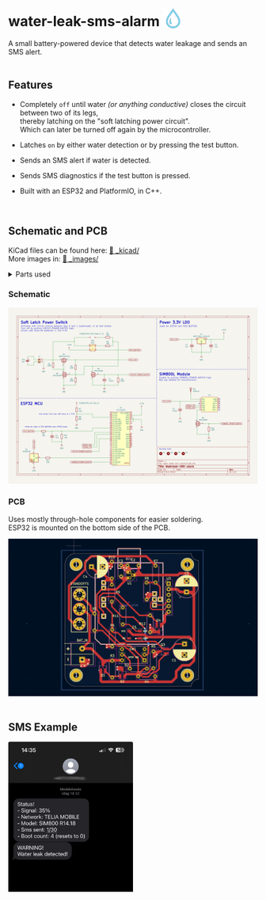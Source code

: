 
# water-leak-sms-alarm <img src="./_images/water_icon.svg" style=" width: 40px; margin-bottom: -4px;">  
A small battery-powered device that detects water leakage and sends an SMS alert.  
&nbsp;

## Features
- Completely `off` until water *(or anything conductive)* closes the circuit between two of its legs,  
thereby latching on the "soft latching power circuit".  
Which can later be turned off again by the microcontroller.

- Latches `on` by either water detection or by pressing the test button.

- Sends an SMS alert if water is detected.

- Sends SMS diagnostics if the test button is pressed.

- Built with an ESP32 and PlatformIO, in C++.

&nbsp; 

## Schematic and PCB
KiCad files can be found here: 
[📂 _kicad/](./_kicad/)  
More images in: 
[📂 _images/](./_images/)
<details>
    <summary>
        Parts used
    </summary>   

- ESP32 D1 Mini NodeMCU 
- SIM800L with external antenna  
- 3.3V LDO: MCP1700-3302E (250mA)
- LED: WS2812B  
- P-channel mos: NTR4101PT1G 
- N-channel mos: PMV16XNR  
- Cap 470uF: Electrolytic  
- Cap 1uF: Ceramic  
- Cap 100nF: Ceramic
- SW1: Momentary DPST switch  
- Conductive legs in copper/brass
</details>

### Schematic
![Schematic](./_images/schematic_v2.png)


### PCB
Uses mostly through-hole components for easier soldering.  
ESP32 is mounted on the bottom side of the PCB.

![PCB](./_images/pcb_schematic.PNG)
&nbsp;

## SMS Example

<img src="./_images/sms_example.png" alt="SMS Example" style="width: 50%;">
